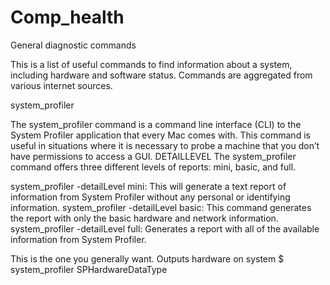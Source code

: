 # Comp_health
General diagnostic commands

This is a list of useful commands to find information about a system, including hardware and software status. Commands are aggregated from various internet sources.

system_profiler

The system_profiler command is a command line interface (CLI) to the System Profiler application that every Mac comes with. This command is useful in situations where it is necessary to probe a machine that you don’t have permissions to access a GUI.
DETAILLEVEL
The system_profiler command offers three different levels of reports: mini, basic, and full.

system_profiler -detailLevel mini: This will generate a text report of information from System Profiler without any personal or identifying information.
system_profiler -detailLevel basic: This command generates the report with only the basic hardware and network information.
system_profiler -detailLevel full: Generates a report with all of the available information from System Profiler.

This is the one you generally want. Outputs hardware on system
$ system_profiler SPHardwareDataType
